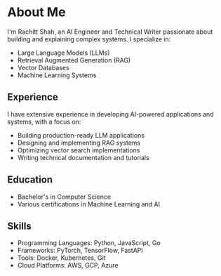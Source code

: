 # About Me

I'm Rachitt Shah, an AI Engineer and Technical Writer passionate about building and explaining complex systems. I specialize in:

- Large Language Models (LLMs)
- Retrieval Augmented Generation (RAG)
- Vector Databases
- Machine Learning Systems

## Experience

I have extensive experience in developing AI-powered applications and systems, with a focus on:

- Building production-ready LLM applications
- Designing and implementing RAG systems
- Optimizing vector search implementations
- Writing technical documentation and tutorials

## Education

- Bachelor's in Computer Science
- Various certifications in Machine Learning and AI

## Skills

- Programming Languages: Python, JavaScript, Go
- Frameworks: PyTorch, TensorFlow, FastAPI
- Tools: Docker, Kubernetes, Git
- Cloud Platforms: AWS, GCP, Azure 